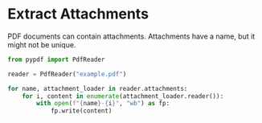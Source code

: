 # Extract Attachments

PDF documents can contain attachments. Attachments have a name, but it might not
be unique.

```python
from pypdf import PdfReader

reader = PdfReader("example.pdf")

for name, attachment_loader in reader.attachments:
    for i, content in enumerate(attachment_loader.reader()):
        with open(f"{name}-{i}", "wb") as fp:
            fp.write(content)
```
